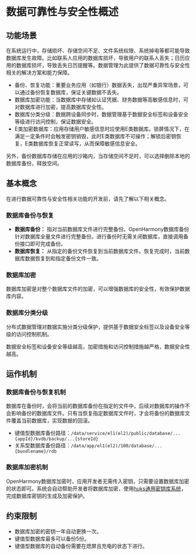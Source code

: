 # 数据可靠性与安全性概述

## 功能场景

在系统运行中，存储损坏、存储空间不足、文件系统权限、系统掉电等都可能导致数据库发生故障。比如联系人应用的数据库损坏，导致用户的联系人丢失；日历应用的数据库损坏，导致丢失日历提醒等。数据管理为此提供了数据可靠性与安全性相关的解决方案和能力保障。

- 备份、恢复功能：重要业务应用（如银行）数据丢失，出现严重异常场景，可以通过备份恢复数据库，保证关键数据不丢失。
- 数据库加密功能：当数据库中存储如认证凭据、财务数据等高敏感信息时，可对数据库进行加密，提高数据库安全性。
- 数据库分类分级：数据跨设备同步时，数据管理基于数据安全标签和设备安全等级进行访问控制，保证数据安全。
- E类加密数据库：应用存储用户敏感信息时应使用E类数据库。锁屏情况下，在满足一定条件时会触发密钥销毁，此时E类数据库不可操作；解锁后密钥恢复，E类数据库恢复正常读写，从而保障敏感信息安全。

另外，备份数据库存储在应用的沙箱内，当存储空间不足时，可以选择删除本地的数据库备份，释放空间。

## 基本概念

在进行数据可靠性与安全性相关功能的开发前，请先了解以下相关概念。

### 数据库备份与恢复

- **数据库备份：** 指对当前数据库文件进行完整备份。OpenHarmony数据库备份针对数据库全量文件进行完整备份。进行备份时无需关闭数据库，直接调用备份接口即可完成备份。
- **数据库恢复：** 从指定的备份文件恢复到当前数据库文件。恢复完成时，当前数据库数据恢复到和指定备份文件一致。

### 数据库加密

数据库加密是对整个数据库文件的加密，可以增强数据库的安全性，有效保护数据库内容。

### 数据库分类分级

分布式数据管理对数据实施分类分级保护，提供基于数据安全标签以及设备安全等级的访问控制机制。

数据安全标签和设备安全等级越高，加密措施和访问控制措施越严格，数据安全性越高。

## 运作机制

### 数据库备份与恢复机制

数据库在备份时，会将当前的数据库备份在指定的文件中，后续对数据库的操作不会影响备份的数据库文件。只有当恢复指定数据库文件时，才会将备份的数据库文件覆盖当前数据库，实现数据的回滚。

- 键值型数据库备份路径：`/data/service/el1(el2)/public/database/...{appId}/kvdb/backup/...{storeId}`
- 关系型数据库备份路径：`/data/app/el1(el2)/100/database/...{bundlename}/rdb`

### 数据库加密机制

OpenHarmony数据库加密时，应用开发者无需传入密钥，只需要设置数据库加密的状态即可。系统会自动帮助开发者将数据库加密，使用[huks通用密钥库系统](../../../reference/source_zh_cn/UniversalKeystoreKit/cj-apis-security_huks.md)，完成数据库密钥的生成及加密保护。

## 约束限制

- 数据库加密的密钥一年自动更换一次。
- 键值型数据库最多可以备份5份。
- 键值型数据库的自动备份需要在熄屏且充电的状态下进行。
